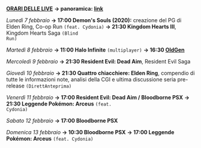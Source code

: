 <b><u>ORARI DELLE LIVE</u></b>
<b>→ panoramica: <a href="https://trello.com/b/iKwdSGf3/sabaku">link</a></b>

<i>Lunedì 7 febbraio</i>
<b>→ 17:00 Demon's Souls (2020):</b> creazione del PG di Elden Ring, Co-op Run <code>(feat. Cydonia)</code>
<b>→ 21:30 Kingdom Hearts III</b>, Kingdom Hearts Saga <code>(Blind Run)</code>

<i>Martedì 8 febbraio </i>
<b>→ 11:00 Halo Infinite</b> <code>(multiplayer)</code>
<b>→ 16:30 <a href="https://www.twitch.tv/oldgenproject">OldGen</a></b>

<i>Mercoledì 9 febbraio</i>
<b>→ 21:30 Resident Evil: Dead Aim</b>, Resident Evil Saga

<i>Giovedì 10 febbraio</i>
<b>→ 21:30 Quattro chiacchiere: Elden Ring</b>, compendio di tutte le informazioni note, analisi della CGI e ultima discussione seria pre-release <code>(DirettAnteprima)</code>

<i>Venerdì 11 febbraio</i>
<b>→ 17:00 Resident Evil: Dead Aim / Bloodborne PSX</b>
<b>→ 21:30 Leggende Pokémon: Arceus</b> <code>(feat. Cydonia)</code>

<i>Sabato 12 febbraio</i>
<b>→ 17:00 Bloodborne PSX</b>

<i>Domenica 13 febbraio</i>
<b>→ 10:30 Bloodborne PSX</b>
<b>→ 17:00 Leggende Pokémon: Arceus</b> <code>(feat. Cydonia)</code>
